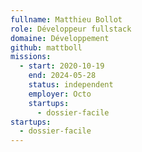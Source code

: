 ```yaml
---
fullname: Matthieu Bollot
role: Développeur fullstack
domaine: Développement
github: mattboll
missions:
  - start: 2020-10-19
    end: 2024-05-28
    status: independent
    employer: Octo
    startups:
      - dossier-facile
startups:
  - dossier-facile
---
```

